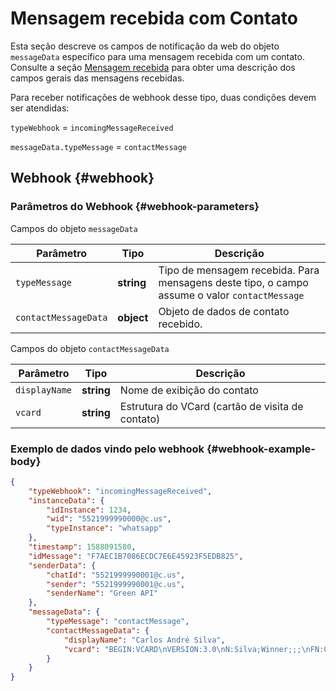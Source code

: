 # Mensagem recebida com Contato

Esta seção descreve os campos de notificação da web do objeto `messageData` específico para uma mensagem recebida com um contato. Consulte a seção [Mensagem recebida](Webhook-IncomingMessageReceived.md) para obter uma descrição dos campos gerais das mensagens recebidas.

Para receber notificações de webhook desse tipo, duas condições devem ser atendidas:

`typeWebhook` = `incomingMessageReceived`

`messageData.typeMessage` = `contactMessage`


## Webhook {#webhook}

### Parâmetros do Webhook {#webhook-parameters}

Campos do objeto `messageData`

Parâmetro | Тipo | Descrição
----- | ----- | -----
`typeMessage` | **string** | Tipo de mensagem recebida. Para mensagens deste tipo, o campo assume o valor `contactMessage`
`contactMessageData` | **object** | Objeto de dados de contato recebido.

Campos do objeto `contactMessageData`

Parâmetro | Тipo | Descrição
----- | ----- | -----
`displayName` | **string** | Nome de exibição do contato
`vcard` | **string** | Estrutura do VCard (cartão de visita de contato)

### Exemplo de dados vindo pelo webhook {#webhook-example-body}

```json
{
    "typeWebhook": "incomingMessageReceived",
    "instanceData": {
        "idInstance": 1234,
        "wid": "5521999990000@c.us",
        "typeInstance": "whatsapp"
    },
    "timestamp": 1588091580,
    "idMessage": "F7AEC1B7086ECDC7E6E45923F5EDB825",
    "senderData": {
        "chatId": "5521999990001@c.us",
        "sender": "5521999990001@c.us",
        "senderName": "Green API"
    },
    "messageData": {
        "typeMessage": "contactMessage",
        "contactMessageData": {
            "displayName": "Carlos André Silva",
            "vcard": "BEGIN:VCARD\nVERSION:3.0\nN:Silva;Winner;;;\nFN:Carlos André Sima\nORG:Image\nTITLE:\nitem1.TEL;waid=5521999990000:+55 (21) 99999-0000\nitem1.X-ABLabel:Celular\nEND:VCARD"
        }
    }
}
```
